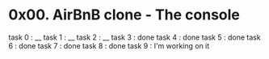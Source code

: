 # 0x00. AirBnB clone - The console

task 0 : __
task 1 : __
task 2 : __
task 3 : done
task 4 : done
task 5 : done
task 6 : done
task 7 : done
task 8 : done
task 9 : I'm working on it
